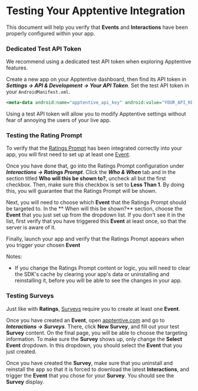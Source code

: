 # Testing Your Apptentive Integration

This document will help you verify that **Events** and **Interactions** have been properly configured within your app.

### Dedicated Test API Token

We recommend using a dedicated test API token when exploring Apptentive features.

Create a new app on your Apptentive dashboard, then find its API token in **_Settings -> API & Development -> Your API Token_**. Set the test API token in your `AndroidManifest.xml`.  

```xml
<meta-data android:name="apptentive_api_key" android:value="YOUR_API_KEY_GOES_HERE"/>
```

Using a test API token will allow you to modify Apptentive settings without fear of annoying the users of your live app.

### Testing the Rating Prompt

To verify that the [Ratings Prompt](http://www.apptentive.com/docs/android/features/#ratings-prompt) has been integrated correctly into your app, you will first need to set up at least one [Event](http://www.apptentive.com/docs/android/integration/#adding-events).

Once you have done that, go into the Ratings Prompt configuration under **_Interactions -> Ratings Prompt_**. Click the **_Who & When_** tab and in the section titled **Who will this be shown to?**, uncheck all but the first checkbox. Then, make sure this checkbox is set to **Less Than 1**. By doing this, you will guarantee that the Ratings Prompt will be shown.

Next, you will need to choose which **Event** that the Ratings Prompt should be targeted to. In the ** When will this be shown?** section, choose the **Event** that you just set up from the dropdown list. If you don't see it in the list, first verify that you have triggered this **Event** at least once, so that the server is aware of it.

Finally, launch your app and verify that the Ratings Prompt appears when you trigger your chosen **Event**

Notes:
* If you change the Ratings Prompt content or logic, you will need to clear the SDK's cache by clearing your app's data or uninstalling and reinstalling it, before you will be able to see the changes in your app.

### Testing Surveys

Just like with **Ratings**, [Surveys](http://www.apptentive.com/docs/android/features/#surveys) require you to create at least one **Event**.

Once you have created an **Event**, open [apptentive.com](https://be.apptentive.com) and go to **_Interactions -> Surveys_**. There, click **New Survey**, and fill out your test **Survey** content. On the final page, you will be able to choose the targeting information. To make sure the **Survey** shows up, only change the **Select Event** dropdown. In this dropdown, you should select the **Event** that you just created.

Once you have created the **Survey**, make sure that you uninstall and reinstall the app so that it is forced to download the latest **Interactions**, and trigger the **Event** that you chose for your **Survey**. You should see the **Survey** display.
